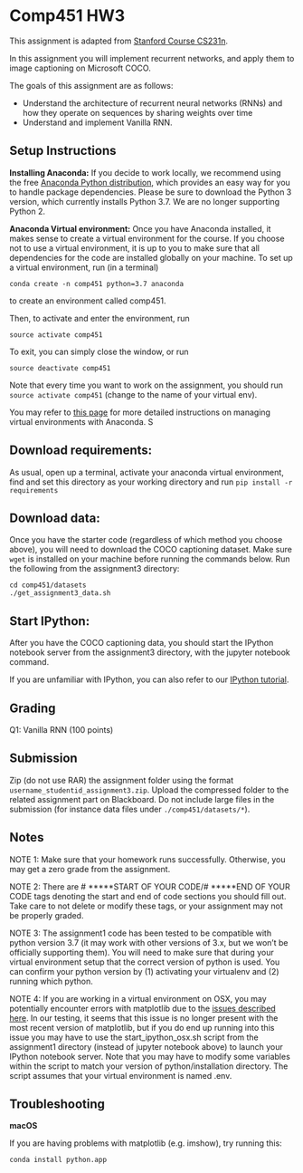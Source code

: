 # Comp451 HW3

This assignment is adapted from [Stanford Course CS231n](http://cs231n.stanford.edu/).

In this assignment you will implement recurrent networks, and apply them to image captioning on Microsoft COCO.

The goals of this assignment are as follows:

- Understand the architecture of recurrent neural networks (RNNs) and how they operate on sequences by sharing weights over time
- Understand and implement Vanilla RNN.

## Setup Instructions

**Installing Anaconda:** If you decide to work locally, we recommend using the free [Anaconda Python distribution](https://www.anaconda.com/download/), which provides an easy way for you to handle package dependencies. Please be sure to download the Python 3 version, which currently installs Python 3.7. We are no longer supporting Python 2.

**Anaconda Virtual environment:** Once you have Anaconda installed, it makes sense to create a virtual environment for the course. If you choose not to use a virtual environment, it is up to you to make sure that all dependencies for the code are installed globally on your machine. To set up a virtual environment, run (in a terminal)

`conda create -n comp451 python=3.7 anaconda`

to create an environment called comp451.

Then, to activate and enter the environment, run

`source activate comp451`

To exit, you can simply close the window, or run

`source deactivate comp451`

Note that every time you want to work on the assignment, you should run `source activate comp451` (change to the name of your virtual env).

You may refer to [this page](https://conda.io/projects/conda/en/latest/user-guide/tasks/manage-environments.html) for more detailed instructions on managing virtual environments with Anaconda.
S

## Download requirements:

As usual, open up a terminal, activate your anaconda virtual environment, find and set this directory as your working directory and run `pip install -r requirements`

## Download data:

Once you have the starter code (regardless of which method you choose above), you will need to download the COCO captioning dataset. Make sure `wget` is installed on your machine before running the commands below. Run the following from the assignment3 directory:

```
cd comp451/datasets
./get_assignment3_data.sh
```

## Start IPython:

After you have the COCO captioning data, you should start the IPython notebook server from the assignment3 directory, with the jupyter notebook command.

If you are unfamiliar with IPython, you can also refer to our [IPython tutorial](http://cs231n.github.io/ipython-tutorial/).

## Grading

Q1: Vanilla RNN (100 points)

## Submission

Zip (do not use RAR) the assignment folder using the format `username_studentid_assignment3.zip`.
Upload the compressed folder to the related assignment part on Blackboard. Do not include large files in the submission (for
instance data files under `./comp451/datasets/*`).

## Notes

NOTE 1: Make sure that your homework runs successfully. Otherwise, you may get a zero grade from the assignment.

NOTE 2: There are # *****START OF YOUR CODE/# *****END OF YOUR CODE tags denoting the start and end of code sections you should fill out. Take care to not delete or modify these tags, or your assignment may not be properly graded.

NOTE 3: The assignment1 code has been tested to be compatible with python version 3.7 (it may work with other versions of 3.x, but we won’t be officially supporting them). You will need to make sure that during your virtual environment setup that the correct version of python is used. You can confirm your python version by (1) activating your virtualenv and (2) running which python.

NOTE 4: If you are working in a virtual environment on OSX, you may potentially encounter errors with matplotlib due to the [issues described here](https://matplotlib.org/faq/virtualenv_faq.html). In our testing, it seems that this issue is no longer present with the most recent version of matplotlib, but if you do end up running into this issue you may have to use the start_ipython_osx.sh script from the assignment1 directory (instead of jupyter notebook above) to launch your IPython notebook server. Note that you may have to modify some variables within the script to match your version of python/installation directory. The script assumes that your virtual environment is named .env.

## Troubleshooting

**macOS**

If you are having problems with matplotlib (e.g. imshow), try running this:

`conda install python.app`
